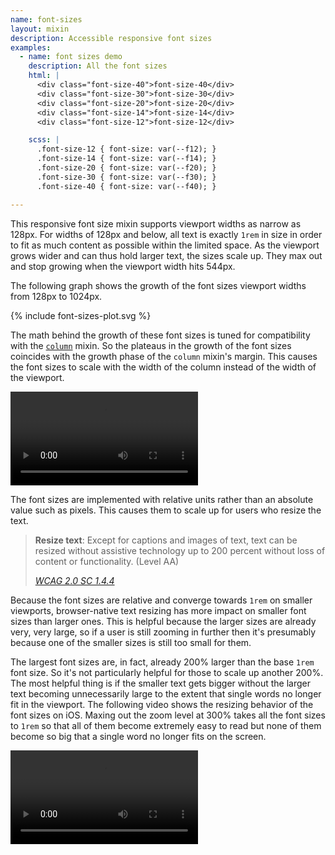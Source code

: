 ```yaml
---
name: font-sizes
layout: mixin
description: Accessible responsive font sizes
examples:
  - name: font sizes demo
    description: All the font sizes
    html: |
      <div class="font-size-40">font-size-40</div>
      <div class="font-size-30">font-size-30</div>
      <div class="font-size-20">font-size-20</div>
      <div class="font-size-14">font-size-14</div>
      <div class="font-size-12">font-size-12</div>

    scss: |
      .font-size-12 { font-size: var(--f12); }
      .font-size-14 { font-size: var(--f14); }
      .font-size-20 { font-size: var(--f20); }
      .font-size-30 { font-size: var(--f30); }
      .font-size-40 { font-size: var(--f40); }

---
```


This responsive font size mixin supports viewport widths as narrow as 128px.
For widths of 128px and below, all text is exactly `1rem` in size in order to
fit as much content as possible within the limited space. As the viewport
grows wider and can thus hold larger text, the sizes scale up. They max out and
stop growing when the viewport width hits 544px.

The following graph shows the growth of the font sizes viewport widths from
128px to 1024px.

{% include font-sizes-plot.svg %}

The math behind the growth of these font sizes is tuned for compatibility with
the [`column`](/column) mixin. So the plateaus in the growth of the font sizes
coincides with the growth phase of the `column` mixin's margin. This causes
the font sizes to scale with the width of the column instead of the width of
the viewport.

<video
  autoplay
  controls
  loop
  src="/font-sizes/margin-pause.mp4"
  aria-label="The Google Chrome dev tools with a page containing a cyan box. As the page is widened, the text grows with it. Around 256px of width, the text briefly stops growing with the page width as the box containing the text stays the same size for a moment."
/>

The font sizes are implemented with relative units rather than an absolute
value such as pixels. This causes them to scale up for users who resize the
text.

<blockquote>
  <p>
    <strong>Resize text</strong>: Except for captions and images of text, text
    can be resized without assistive technology up to 200 percent without loss
    of content or functionality. (Level AA)
  </p>
  <footer>
    <cite>
      <a href="https://www.w3.org/TR/UNDERSTANDING-WCAG20/visual-audio-contrast-scale.html">
        WCAG 2.0 SC 1.4.4
      </a>
    </cite>
  </footer>
</blockquote>

Because the font sizes are relative and converge towards `1rem` on smaller
viewports, browser-native text resizing has more impact on smaller font sizes
than larger ones. This is helpful because the larger sizes are already very,
very large, so if a user is still zooming in further then it's presumably
because one of the smaller sizes is still too small for them.

The largest font sizes are, in fact, already 200% larger than the base `1rem`
font size. So it's not particularly helpful for those to scale up another 200%.
The most helpful thing is if the smaller text gets bigger without the larger
text becoming unnecessarily large to the extent that single words no longer fit
in the viewport. The following video shows the resizing behavior of the font
sizes on iOS. Maxing out the zoom level at 300% takes all the font sizes to
`1rem` so that all of them become extremely easy to read but none of them
become so big that a single word no longer fits on the screen.

<video
  autoplay
  controls
  loop
  src="/font-sizes/mobile-zoom.mp4"
  aria-label="Mobile Safari with the text size controls enabled and 4 lines of text on the page. As the text size increases, the smaller text grows faster than the larger text. At 300% zoom, all lines are the same size."
/>

